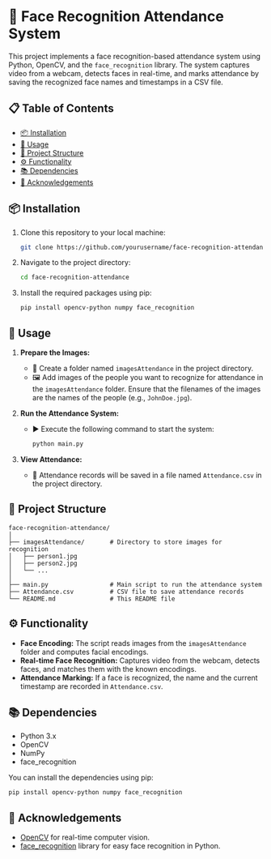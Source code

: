 # 📸 Face Recognition Attendance System

This project implements a face recognition-based attendance system using Python, OpenCV, and the `face_recognition` library. The system captures video from a webcam, detects faces in real-time, and marks attendance by saving the recognized face names and timestamps in a CSV file.

## 📋 Table of Contents

- [📦 Installation](#installation)
- [🚀 Usage](#usage)
- [📁 Project Structure](#project-structure)
- [⚙️ Functionality](#functionality)
- [📚 Dependencies](#dependencies)
- [🙏 Acknowledgements](#acknowledgements)

## 📦 Installation

1. Clone this repository to your local machine:
    ```sh
    git clone https://github.com/yourusername/face-recognition-attendance.git
    ```
2. Navigate to the project directory:
    ```sh
    cd face-recognition-attendance
    ```
3. Install the required packages using pip:
    ```sh
    pip install opencv-python numpy face_recognition
    ```

## 🚀 Usage

1. **Prepare the Images:**
   - 📂 Create a folder named `imagesAttendance` in the project directory.
   - 🖼️ Add images of the people you want to recognize for attendance in the `imagesAttendance` folder. Ensure that the filenames of the images are the names of the people (e.g., `JohnDoe.jpg`).

2. **Run the Attendance System:**
   - ▶️ Execute the following command to start the system:
     ```sh
     python main.py
     ```

3. **View Attendance:**
   - 📄 Attendance records will be saved in a file named `Attendance.csv` in the project directory.

## 📁 Project Structure

```
face-recognition-attendance/
│
├── imagesAttendance/       # Directory to store images for recognition
│   ├── person1.jpg
│   ├── person2.jpg
│   └── ...
│
├── main.py                 # Main script to run the attendance system
├── Attendance.csv          # CSV file to save attendance records
└── README.md               # This README file
```

## ⚙️ Functionality

- **Face Encoding:** The script reads images from the `imagesAttendance` folder and computes facial encodings.
- **Real-time Face Recognition:** Captures video from the webcam, detects faces, and matches them with the known encodings.
- **Attendance Marking:** If a face is recognized, the name and the current timestamp are recorded in `Attendance.csv`.

## 📚 Dependencies

- Python 3.x
- OpenCV
- NumPy
- face_recognition

You can install the dependencies using pip:
```sh
pip install opencv-python numpy face_recognition
```

## 🙏 Acknowledgements

- [OpenCV](https://opencv.org/) for real-time computer vision.
- [face_recognition](https://github.com/ageitgey/face_recognition) library for easy face recognition in Python.

